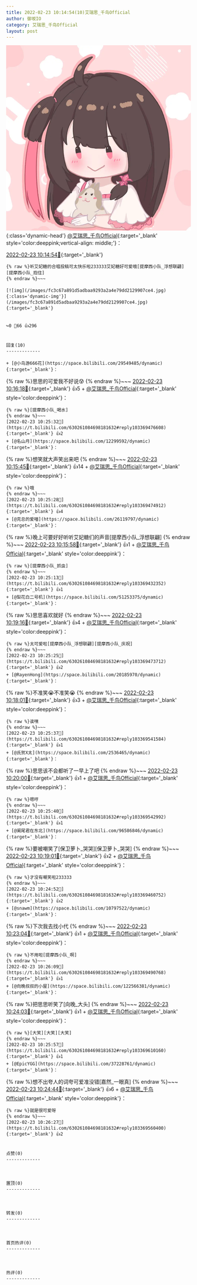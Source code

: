 ```yaml
---
title: 2022-02-23 10:14:54(10)艾瑞思_千鸟Official
author: 御坂IO
category: 艾瑞思_千鸟Official
layout: post
---
```


![img](/images/7e08840c56f251de28bdf766b647bd5fe9a5d50a.jpg){:class='dynamic-head'}
[@艾瑞思_千鸟Official](https://space.bilibili.com/1090010845/dynamic){:target='_blank' style='color:deeppink;vertical-align: middle;'}：

[2022-02-23 10:14:54🔗](https://t.bilibili.com/630261084698181632){:target='_blank'}

~~~
{% raw %}听艾妃糖的合唱投稿可太快乐啦233333艾妃糖好可爱哦[提摩西小队_浮想联翩][提摩西小队_抱住]
{% endraw %}~~~

[![img](/images/fc3c67a891d5adbaa9293a2a4e79dd2129907ce4.jpg){:class='dynamic-img'}](/images/fc3c67a891d5adbaa9293a2a4e79dd2129907ce4.jpg){:target='_blank'}


↪️0 💬66 👍296


回复(10)
-------------

+ [@小鸟游666花](https://space.bilibili.com/29549485/dynamic){:target='_blank'}：
~~~
{% raw %}思思的可爱我不好说😰
{% endraw %}~~~
[2022-02-23 10:16:18🔗](https://t.bilibili.com/630261084698181632#reply103368843056){:target='_blank'} 👍5
    + [@艾瑞思_千鸟Official](https://space.bilibili.com/1090010845/dynamic){:target='_blank' style='color:deeppink'}：
~~~
{% raw %}[提摩西小队_喝水]
{% endraw %}~~~
[2022-02-23 10:25:32🔗](https://t.bilibili.com/630261084698181632#reply103369476608){:target='_blank'} 👍2
+ [@名山月](https://space.bilibili.com/12299592/dynamic){:target='_blank'}：
~~~
{% raw %}想笑就大声笑出来吧
{% endraw %}~~~
[2022-02-23 10:15:45🔗](https://t.bilibili.com/630261084698181632#reply103368885280){:target='_blank'} 👍14
    + [@艾瑞思_千鸟Official](https://space.bilibili.com/1090010845/dynamic){:target='_blank' style='color:deeppink'}：
~~~
{% raw %}哦
{% endraw %}~~~
[2022-02-23 10:25:28🔗](https://t.bilibili.com/630261084698181632#reply103369474912){:target='_blank'} 👍4
+ [@克总的爱喵](https://space.bilibili.com/26119797/dynamic){:target='_blank'}：
~~~
{% raw %}晚上可要好好听听艾妃糖们的声音[提摩西小队_浮想联翩]
{% endraw %}~~~
[2022-02-23 10:15:58🔗](https://t.bilibili.com/630261084698181632#reply103368890352){:target='_blank'} 👍1
    + [@艾瑞思_千鸟Official](https://space.bilibili.com/1090010845/dynamic){:target='_blank' style='color:deeppink'}：
~~~
{% raw %}[提摩西小队_抓虫]
{% endraw %}~~~
[2022-02-23 10:25:13🔗](https://t.bilibili.com/630261084698181632#reply103369432352){:target='_blank'} 👍1
+ [@梨花白二号机](https://space.bilibili.com/51253375/dynamic){:target='_blank'}：
~~~
{% raw %}思思喜欢就好
{% endraw %}~~~
[2022-02-23 10:19:16🔗](https://t.bilibili.com/630261084698181632#reply103369006624){:target='_blank'} 👍4
    + [@艾瑞思_千鸟Official](https://space.bilibili.com/1090010845/dynamic){:target='_blank' style='color:deeppink'}：
~~~
{% raw %}太可爱啦[提摩西小队_浮想联翩][提摩西小队_庆祝]
{% endraw %}~~~
[2022-02-23 10:25:25🔗](https://t.bilibili.com/630261084698181632#reply103369473712){:target='_blank'} 👍2
+ [@RayenHong](https://space.bilibili.com/20185970/dynamic){:target='_blank'}：
~~~
{% raw %}不准笑😭不准笑😭
{% endraw %}~~~
[2022-02-23 10:18:01🔗](https://t.bilibili.com/630261084698181632#reply103369044080){:target='_blank'} 👍3
    + [@艾瑞思_千鸟Official](https://space.bilibili.com/1090010845/dynamic){:target='_blank' style='color:deeppink'}：
~~~
{% raw %}诶嘿
{% endraw %}~~~
[2022-02-23 10:25:37🔗](https://t.bilibili.com/630261084698181632#reply103369541584){:target='_blank'} 👍1
+ [@氏贺X太](https://space.bilibili.com/2536465/dynamic){:target='_blank'}：
~~~
{% raw %}思思该不会都听了一早上了吧
{% endraw %}~~~
[2022-02-23 10:20:00🔗](https://t.bilibili.com/630261084698181632#reply103369089424){:target='_blank'} 👍1
    + [@艾瑞思_千鸟Official](https://space.bilibili.com/1090010845/dynamic){:target='_blank' style='color:deeppink'}：
~~~
{% raw %}嗯哼
{% endraw %}~~~
[2022-02-23 10:25:40🔗](https://t.bilibili.com/630261084698181632#reply103369542992){:target='_blank'} 👍1
+ [@阑尾君在东北](https://space.bilibili.com/96586846/dynamic){:target='_blank'}：
~~~
{% raw %}要被嘲笑了[保卫萝卜_哭哭][保卫萝卜_哭哭]
{% endraw %}~~~
[2022-02-23 10:19:01🔗](https://t.bilibili.com/630261084698181632#reply103369123264){:target='_blank'} 👍2
    + [@艾瑞思_千鸟Official](https://space.bilibili.com/1090010845/dynamic){:target='_blank' style='color:deeppink'}：
~~~
{% raw %}才没有嘲笑啦233333
{% endraw %}~~~
[2022-02-23 10:24:52🔗](https://t.bilibili.com/630261084698181632#reply103369460752){:target='_blank'} 👍2
+ [@snawm](https://space.bilibili.com/10797522/dynamic){:target='_blank'}：
~~~
{% raw %}下次我去找小代
{% endraw %}~~~
[2022-02-23 10:23:04🔗](https://t.bilibili.com/630261084698181632#reply103369258048){:target='_blank'} 👍1
    + [@艾瑞思_千鸟Official](https://space.bilibili.com/1090010845/dynamic){:target='_blank' style='color:deeppink'}：
~~~
{% raw %}不用啦[提摩西小队_啊]
{% endraw %}~~~
[2022-02-23 10:26:09🔗](https://t.bilibili.com/630261084698181632#reply103369490768){:target='_blank'} 👍1
+ [@向晚叔叔的小屋](https://space.bilibili.com/122566381/dynamic){:target='_blank'}：
~~~
{% raw %}把思思听笑了[向晚_大头]
{% endraw %}~~~
[2022-02-23 10:24:03🔗](https://t.bilibili.com/630261084698181632#reply103369345440){:target='_blank'} 👍1
    + [@艾瑞思_千鸟Official](https://space.bilibili.com/1090010845/dynamic){:target='_blank' style='color:deeppink'}：
~~~
{% raw %}[大笑][大笑][大笑]
{% endraw %}~~~
[2022-02-23 10:25:57🔗](https://t.bilibili.com/630261084698181632#reply103369610160){:target='_blank'} 👍1
+ [@EpicYGG](https://space.bilibili.com/37228761/dynamic){:target='_blank'}：
~~~
{% raw %}想不出夸人的词夸可爱准没错[嘉然_一眼真]
{% endraw %}~~~
[2022-02-23 10:24:44🔗](https://t.bilibili.com/630261084698181632#reply103369457856){:target='_blank'} 👍6
    + [@艾瑞思_千鸟Official](https://space.bilibili.com/1090010845/dynamic){:target='_blank' style='color:deeppink'}：
~~~
{% raw %}就是很可爱呀
{% endraw %}~~~
[2022-02-23 10:26:27🔗](https://t.bilibili.com/630261084698181632#reply103369560400){:target='_blank'} 👍2


点赞(0)
-------------



置顶(0)
-------------



转发(0)
-------------



首页热评(0)
-------------



热评(0)
-------------



